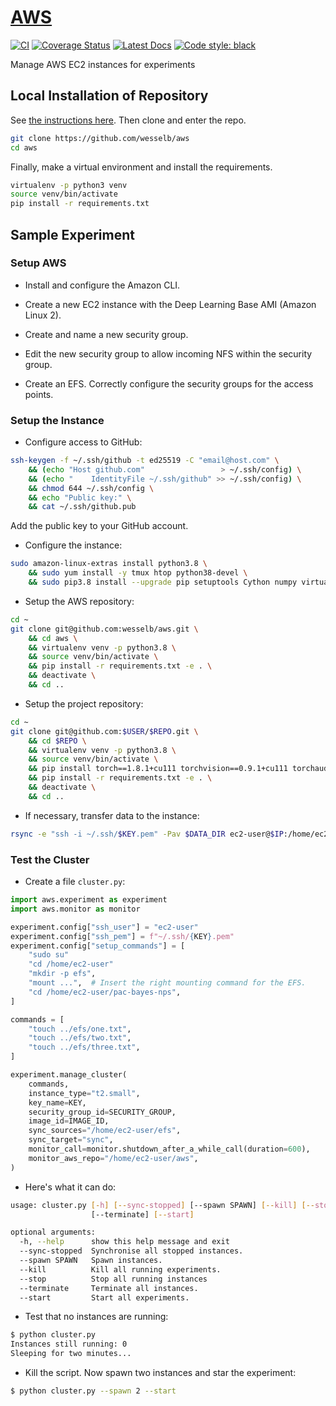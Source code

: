 # [AWS](http://github.com/wesselb/aws)

[![CI](https://github.com/wesselb/aws/workflows/CI/badge.svg?branch=master)](https://github.com/wesselb/aws/actions?query=workflow%3ACI)
[![Coverage Status](https://coveralls.io/repos/github/wesselb/aws/badge.svg?branch=master&service=github)](https://coveralls.io/github/wesselb/aws?branch=master)
[![Latest Docs](https://img.shields.io/badge/docs-latest-blue.svg)](https://wesselb.github.io/aws)
[![Code style: black](https://img.shields.io/badge/code%20style-black-000000.svg)](https://github.com/psf/black)


Manage AWS EC2 instances for experiments

## Local Installation of Repository

See [the instructions here](https://gist.github.com/wesselb/4b44bf87f3789425f96e26c4308d0adc).
Then clone and enter the repo.

```bash
git clone https://github.com/wesselb/aws
cd aws
```

Finally, make a virtual environment and install the requirements.

```bash
virtualenv -p python3 venv
source venv/bin/activate
pip install -r requirements.txt
```

## Sample Experiment

### Setup AWS

* Install and configure the Amazon CLI.

* Create a new EC2 instance with the Deep Learning Base AMI (Amazon Linux 2).

* Create and name a new security group.

* Edit the new security group to allow incoming NFS within the security group.

* Create an EFS. Correctly configure the security groups for the access points.

### Setup the Instance

* Configure access to GitHub:

```bash
ssh-keygen -f ~/.ssh/github -t ed25519 -C "email@host.com" \
    && (echo "Host github.com"                 > ~/.ssh/config) \
    && (echo "    IdentityFile ~/.ssh/github" >> ~/.ssh/config) \
    && chmod 644 ~/.ssh/config \
    && echo "Public key:" \
    && cat ~/.ssh/github.pub
```
   Add the public key to your GitHub account.
   
* Configure the instance:

```bash
sudo amazon-linux-extras install python3.8 \
    && sudo yum install -y tmux htop python38-devel \
    && sudo pip3.8 install --upgrade pip setuptools Cython numpy virtualenv
```

* Setup the AWS repository:

```bash
cd ~
git clone git@github.com:wesselb/aws.git \
    && cd aws \
    && virtualenv venv -p python3.8 \
    && source venv/bin/activate \
    && pip install -r requirements.txt -e . \
    && deactivate \
    && cd ..
```

* Setup the project repository:

```bash
cd ~
git clone git@github.com:$USER/$REPO.git \
    && cd $REPO \
    && virtualenv venv -p python3.8 \
    && source venv/bin/activate \
    && pip install torch==1.8.1+cu111 torchvision==0.9.1+cu111 torchaudio==0.8.1 -f https://download.pytorch.org/whl/torch_stable.html \
    && pip install -r requirements.txt -e . \
    && deactivate \
    && cd ..
```

* If necessary, transfer data to the instance:

```bash
rsync -e "ssh -i ~/.ssh/$KEY.pem" -Pav $DATA_DIR ec2-user@$IP:/home/ec2-user/$REPO
```

### Test the Cluster

* Create a file `cluster.py`:

```python
import aws.experiment as experiment
import aws.monitor as monitor

experiment.config["ssh_user"] = "ec2-user"
experiment.config["ssh_pem"] = f"~/.ssh/{KEY}.pem"
experiment.config["setup_commands"] = [
    "sudo su"
    "cd /home/ec2-user"
    "mkdir -p efs",
    "mount ...",  # Insert the right mounting command for the EFS.
    "cd /home/ec2-user/pac-bayes-nps",
]

commands = [
    "touch ../efs/one.txt",
    "touch ../efs/two.txt",
    "touch ../efs/three.txt",
]

experiment.manage_cluster(
    commands,
    instance_type="t2.small",
    key_name=KEY,
    security_group_id=SECURITY_GROUP,
    image_id=IMAGE_ID,
    sync_sources="/home/ec2-user/efs",
    sync_target="sync",
    monitor_call=monitor.shutdown_after_a_while_call(duration=600),
    monitor_aws_repo="/home/ec2-user/aws",
)
```

* Here's what it can do:

```bash
usage: cluster.py [-h] [--sync-stopped] [--spawn SPAWN] [--kill] [--stop]
                  [--terminate] [--start]

optional arguments:
  -h, --help      show this help message and exit
  --sync-stopped  Synchronise all stopped instances.
  --spawn SPAWN   Spawn instances.
  --kill          Kill all running experiments.
  --stop          Stop all running instances
  --terminate     Terminate all instances.
  --start         Start all experiments.
  ```

* Test that no instances are running:

```bash
$ python cluster.py
Instances still running: 0
Sleeping for two minutes...
```

* Kill the script. Now spawn two instances and star the experiment:

```bash
$ python cluster.py --spawn 2 --start
```


